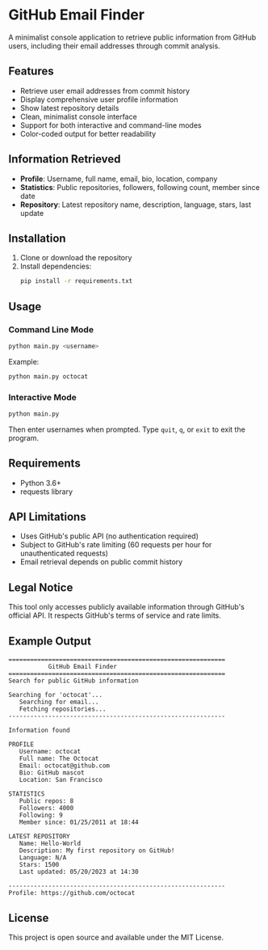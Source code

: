# GitHub Email Finder

A minimalist console application to retrieve public information from GitHub users, including their email addresses through commit analysis.

## Features

- Retrieve user email addresses from commit history
- Display comprehensive user profile information
- Show latest repository details
- Clean, minimalist console interface
- Support for both interactive and command-line modes
- Color-coded output for better readability

## Information Retrieved

- **Profile**: Username, full name, email, bio, location, company
- **Statistics**: Public repositories, followers, following count, member since date
- **Repository**: Latest repository name, description, language, stars, last update

## Installation

1. Clone or download the repository
2. Install dependencies:
   ```bash
   pip install -r requirements.txt
   ```

## Usage

### Command Line Mode
```bash
python main.py <username>
```

Example:
```bash
python main.py octocat
```

### Interactive Mode
```bash
python main.py
```

Then enter usernames when prompted. Type `quit`, `q`, or `exit` to exit the program.

## Requirements

- Python 3.6+
- requests library

## API Limitations

- Uses GitHub's public API (no authentication required)
- Subject to GitHub's rate limiting (60 requests per hour for unauthenticated requests)
- Email retrieval depends on public commit history

## Legal Notice

This tool only accesses publicly available information through GitHub's official API. It respects GitHub's terms of service and rate limits.

## Example Output

```
============================================================
           GitHub Email Finder
============================================================
Search for public GitHub information

Searching for 'octocat'...
   Searching for email...
   Fetching repositories...
------------------------------------------------------------

Information found

PROFILE
   Username: octocat
   Full name: The Octocat
   Email: octocat@github.com
   Bio: GitHub mascot
   Location: San Francisco

STATISTICS
   Public repos: 8
   Followers: 4000
   Following: 9
   Member since: 01/25/2011 at 18:44

LATEST REPOSITORY
   Name: Hello-World
   Description: My first repository on GitHub!
   Language: N/A
   Stars: 1500
   Last updated: 05/20/2023 at 14:30

------------------------------------------------------------
Profile: https://github.com/octocat
```

## License

This project is open source and available under the MIT License.